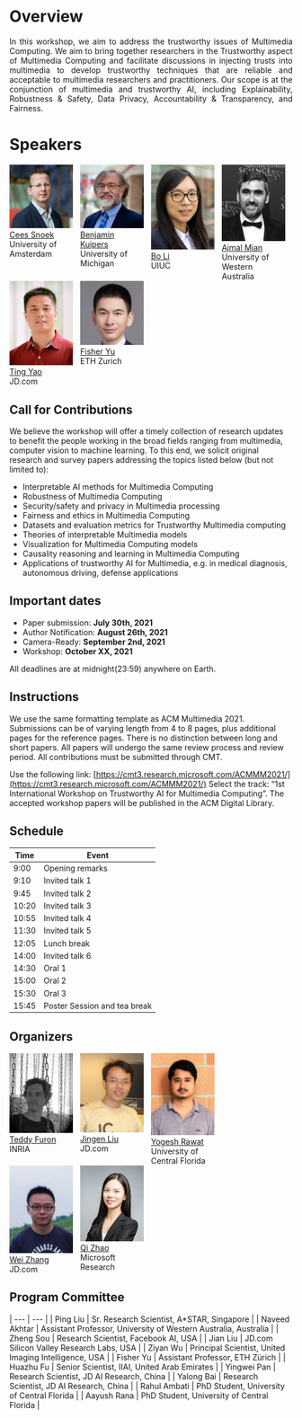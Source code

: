 # Overview
<div style="text-align: justify">
In this workshop, we aim to address the trustworthy issues of Multimedia Computing. We aim to bring together researchers in the Trustworthy aspect of Multimedia Computing and facilitate discussions in injecting trusts into multimedia to develop trustworthy techniques that are reliable and acceptable to multimedia researchers and practitioners. Our scope is at the conjunction of multimedia and trustworthy AI, including Explainability, Robustness & Safety, Data Privacy, Accountability & Transparency, and Fairness.
</div>

# Speakers

<div style="display: flex">
  <div style="width:22.5%">
    <a href="https://www.ceessnoek.info/">
    <img alt="Cees Snoek" src="pics/cees.jpg">
    </a><br>
    <a href="https://www.ceessnoek.info/">Cees Snoek</a><br>
    University of Amsterdam
  </div>
  
  <div style="width:2.5%">
  </div>
  
  <div style="width:22.5%">
    <a href="https://web.eecs.umich.edu/~kuipers/">
    <img alt="Benjamin Kuipers" src="pics/benjamin.jpg">
    </a><br>
  <a href="https://web.eecs.umich.edu/~kuipers/">Benjamin Kuipers</a><br>
    University of Michigan
  </div>
  
  <div style="width:2.5%">
  </div>
  
  <div style="width:22.5%">
    <a href="https://aisecure.github.io/">
    <img alt="Bo Li" src="pics/bo.png">
    </a><br>
  <a href="https://aisecure.github.io/">Bo Li</a><br>
    UIUC
  </div>
  
  <div style="width:2.5%">
  </div>
  
  <div style="width:22.5%">
    <a href="https://ajmalsaeed.net/">
    <img alt="Ajmal Mian" src="pics/ajmal.png">
    </a><br>
    <a href="https://ajmalsaeed.net/">Ajmal Mian</a><br>
    University of Western Australia
  </div>
</div>

<div style="display: flex">
  <div style="width:22.5%">
    <a href="http://tingyao.deepfun.club/">
    <img alt="Ting Yao" src="pics/ting.jpg">
    </a><br>
    <a href="http://tingyao.deepfun.club/">Ting Yao</a><br>
    JD.com
  </div>
  
  <div style="width:2.5%">
  </div>
  
  <div style="width:22.5%">
    <a href="https://www.yf.io/">
    <img alt="Fisher Yu" src="pics/fisher.png">
    </a><br>
  <a href="https://www.yf.io/">Fisher Yu</a><br>
    ETH Zurich
  </div>

</div>


## Call for Contributions

We believe the workshop will offer a timely collection of research updates to benefit the people working in the broad fields ranging from multimedia, computer vision to machine learning. To this end, we solicit original research and survey papers addressing the topics listed below (but not limited to):
- Interpretable AI methods for Multimedia Computing
- Robustness of Multimedia Computing
- Security/safety and privacy in Multimedia processing
- Fairness and ethics in Multimedia Computing
- Datasets and evaluation metrics for Trustworthy Multimedia computing
- Theories of interpretable Multimedia models
- Visualization for Multimedia Computing models
- Causality reasoning and learning in Multimedia Computing
- Applications of trustworthy AI for Multimedia, e.g. in medical diagnosis, autonomous driving, defense applications

## Important dates
- Paper submission: <strong>July 30th, 2021</strong>
- Author Notification: <strong>August 26th, 2021</strong>
- Camera-Ready: <strong>September 2nd, 2021</strong>
- Workshop: <strong>October XX, 2021</strong>

All deadlines are at midnight(23:59) anywhere on Earth.

## Instructions

We use the same formatting template as ACM Multimedia 2021. Submissions can be of varying length from 4 to 8 pages, plus additional pages for the reference pages. There is no distinction between long and short papers. All papers will undergo the same review process and review period. All contributions must be submitted through CMT.

Use the following link: [https://cmt3.research.microsoft.com/ACMMM2021/](https://cmt3.research.microsoft.com/ACMMM2021/)
Select the track: “1st International Workshop on Trustworthy AI for Multimedia Computing”. 
The accepted workshop papers will be published in the ACM Digital Library.

## Schedule

| Time | Event |
| ----- | -------|
| 9:00 | Opening remarks |
| 9:10 | Invited talk 1 |
| 9:45 | Invited talk 2 |
| 10:20 | Invited talk 3 |
| 10:55 | Invited talk 4 |
| 11:30 | Invited talk 5 |
| 12:05 | Lunch break |
| 14:00 | Invited talk 6 |
| 14:30 | Oral 1 |
| 15:00 | Oral 2 |
| 15:30 | Oral 3 |
| 15:45 | Poster Session and tea break |

## Organizers
<div style="display: flex">
  <div style="width:22.5%">
    <a href="http://people.rennes.inria.fr/Teddy.Furon/website/Welcome.html">
    <img alt="Teddy Furon" src="pics/teddy.jpeg">
    </a><br>
    <a href="http://people.rennes.inria.fr/Teddy.Furon/website/Welcome.html">Teddy Furon</a><br>
    INRIA
  </div>
  
  <div style="width:2.5%">
  </div>
  
  <div style="width:22.5%">
    <a href="http://www.cs.ucf.edu/~liujg/">
    <img alt="Jingen Liu" src="pics/jingen.jpg">
    </a><br>
  <a href="http://www.cs.ucf.edu/~liujg/">Jingen Liu</a><br>
    JD.com 
  </div>
 
  
  <div style="width:2.5%">
  </div>
  
  <div style="width:22.5%">
    <a href="https://www.crcv.ucf.edu/person/rawat/">
    <img alt="Yogesh Rawat" src="pics/rawat.jpg">
    </a><br>
  <a href="https://www.crcv.ucf.edu/person/rawat/">Yogesh Rawat</a><br>
    University of Central Florida
  </div>
</div>

<div style="display: flex">
  <div style="width:22.5%">
    <a href="http://wzhang.fun/">
    <img alt="Wei Zhang" src="pics/wei.jpg">
    </a><br>
    <a href="http://wzhang.fun/">Wei Zhang</a><br>
    JD.com
  </div>
  
  <div style="width:2.5%">
  </div>
  
  <div style="width:22.5%">
    <a href="https://www-users.cs.umn.edu/~qzhao/index.html">
    <img alt="Qi Zhao" src="pics/qi.jpg">
    </a><br>
  <a href="https://www-users.cs.umn.edu/~qzhao/index.html">Qi Zhao</a><br>
    Microsoft Research
  </div>

</div>

## Program Committee

| --- | --- |
| Ping Liu | Sr. Research Scientist, A*STAR, Singapore |
| Naveed Akhtar | Assistant Professor, University of Western Australia, Australia |
| Zheng Sou | Research Scientist, Facebook AI, USA |
| Jian Liu | JD.com Silicon Valley Research Labs, USA |
| Ziyan Wu | Principal Scientist, United Imaging Intelligence, USA |
| Fisher Yu | Assistant Professor, ETH Zürich |
| Huazhu Fu | Senior Scientist, IIAI, United Arab Emirates |
| Yingwei Pan | Research Scientist, JD AI Research, China |
| Yalong Bai | Research Scientist, JD AI Research, China |
| Rahul Ambati | PhD Student, University of Central Florida |
| Aayush Rana | PhD Student, University of Central Florida |
